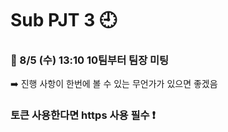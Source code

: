 # Sub PJT 3 :clock9:



### :calendar: 8/5 (수) 13:10 10팀부터 팀장 미팅

:arrow_right: 진행 사항이 한번에 볼 수 있는 무언가가 있으면 좋겠음



### 토큰 사용한다면 https 사용 필수 :exclamation: